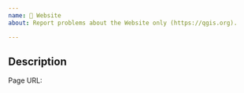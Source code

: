 ```yaml
---
name: 📖 Website
about: Report problems about the Website only (https://qgis.org).

---
```


## Description

<!--
Include sentences with details describing the issue you have encountered (e.g., actual behavior, expected behavior, steps to reproduce).

Cleaning the queue is a process done by project maintainers, mostly on a volunteer basis.
We try to keep the overhead as small as possible and appreciate if you help us to do so by providing a clear and detailed description.
-->
Page URL:
